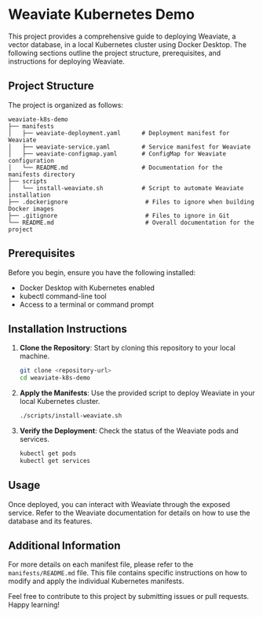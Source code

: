 # Weaviate Kubernetes Demo

This project provides a comprehensive guide to deploying Weaviate, a vector database, in a local Kubernetes cluster using Docker Desktop. The following sections outline the project structure, prerequisites, and instructions for deploying Weaviate.

## Project Structure

The project is organized as follows:

```
weaviate-k8s-demo
├── manifests
│   ├── weaviate-deployment.yaml      # Deployment manifest for Weaviate
│   ├── weaviate-service.yaml         # Service manifest for Weaviate
│   ├── weaviate-configmap.yaml       # ConfigMap for Weaviate configuration
│   └── README.md                     # Documentation for the manifests directory
├── scripts
│   └── install-weaviate.sh           # Script to automate Weaviate installation
├── .dockerignore                      # Files to ignore when building Docker images
├── .gitignore                         # Files to ignore in Git
└── README.md                          # Overall documentation for the project
```

## Prerequisites

Before you begin, ensure you have the following installed:

- Docker Desktop with Kubernetes enabled
- kubectl command-line tool
- Access to a terminal or command prompt

## Installation Instructions

1. **Clone the Repository**: Start by cloning this repository to your local machine.

   ```bash
   git clone <repository-url>
   cd weaviate-k8s-demo
   ```

2. **Apply the Manifests**: Use the provided script to deploy Weaviate in your local Kubernetes cluster.

   ```bash
   ./scripts/install-weaviate.sh
   ```

3. **Verify the Deployment**: Check the status of the Weaviate pods and services.

   ```bash
   kubectl get pods
   kubectl get services
   ```

## Usage

Once deployed, you can interact with Weaviate through the exposed service. Refer to the Weaviate documentation for details on how to use the database and its features.

## Additional Information

For more details on each manifest file, please refer to the `manifests/README.md` file. This file contains specific instructions on how to modify and apply the individual Kubernetes manifests.

Feel free to contribute to this project by submitting issues or pull requests. Happy learning!